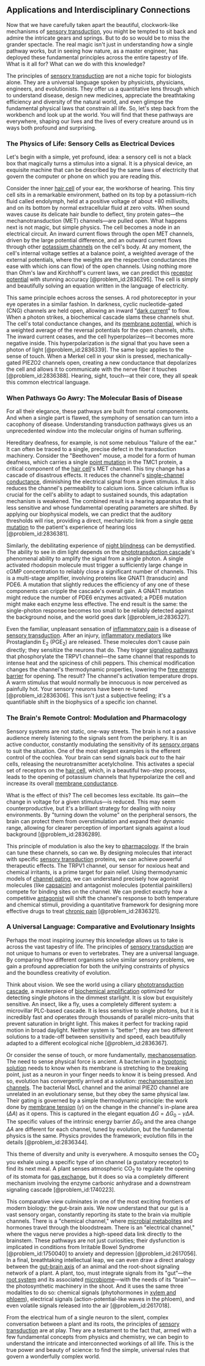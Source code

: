 ## Applications and Interdisciplinary Connections

Now that we have carefully taken apart the beautiful, clockwork-like mechanisms of [sensory transduction](@article_id:150665), you might be tempted to sit back and admire the intricate gears and springs. But to do so would be to miss the grander spectacle. The real magic isn't just in understanding *how* a single pathway works, but in seeing how nature, as a master engineer, has deployed these fundamental principles across the entire tapestry of life. What is it all for? What can we do with this knowledge?

The principles of [sensory transduction](@article_id:150665) are not a niche topic for biologists alone. They are a universal language spoken by physicists, physicians, engineers, and evolutionists. They offer us a quantitative lens through which to understand disease, design new medicines, appreciate the breathtaking efficiency and diversity of the natural world, and even glimpse the fundamental physical laws that constrain all life. So, let's step back from the workbench and look up at the world. You will find that these pathways are everywhere, shaping our lives and the lives of every creature around us in ways both profound and surprising.

### The Physics of Life: Sensory Cells as Electrical Devices

Let's begin with a simple, yet profound, idea: a sensory cell is not a black box that magically turns a stimulus into a signal. It is a physical device, an exquisite machine that can be described by the same laws of electricity that govern the computer or phone on which you are reading this.

Consider the inner [hair cell](@article_id:169995) of your ear, the workhorse of hearing. This tiny cell sits in a remarkable environment, bathed on its top by a potassium-rich fluid called endolymph, held at a positive voltage of about $+80$ millivolts, and on its bottom by normal extracellular fluid at zero volts. When sound waves cause its delicate hair bundle to deflect, tiny protein gates—the mechanotransduction (MET) channels—are pulled open. What happens next is not magic, but simple physics. The cell becomes a node in an electrical circuit. An inward current flows through the open MET channels, driven by the large potential difference, and an outward current flows through other [potassium channels](@article_id:173614) on the cell's body. At any moment, the cell's internal voltage settles at a balance point, a weighted average of the external potentials, where the weights are the respective conductances (the ease with which ions can flow) of the open channels. Using nothing more than Ohm's law and Kirchhoff's current laws, we can predict this [receptor potential](@article_id:155821) with stunning accuracy [@problem_id:2836295]. The cell is simply and beautifully solving an equation written in the language of electricity.

This same principle echoes across the senses. A rod photoreceptor in your eye operates in a similar fashion. In darkness, cyclic nucleotide-gated (CNG) channels are held open, allowing an inward "[dark current](@article_id:153955)" to flow. When a photon strikes, a biochemical cascade slams these channels shut. The cell's total conductance changes, and its [membrane potential](@article_id:150502), which is a weighted average of the reversal potentials for the open channels, shifts. The inward current ceases, and the cell hyperpolarizes—it becomes more negative inside. This hyperpolarization is *the* signal that you have seen a photon of light [@problem_id:2836339]. The same logic applies to the sense of touch. When a Merkel cell in your skin is pressed, mechanically-gated PIEZO2 channels open, creating a new conductance that depolarizes the cell and allows it to communicate with the nerve fiber it touches [@problem_id:2836388]. Hearing, sight, touch—at their core, they all speak this common electrical language.

### When Pathways Go Awry: The Molecular Basis of Disease

For all their elegance, these pathways are built from mortal components. And when a single part is flawed, the symphony of sensation can turn into a cacophony of disease. Understanding transduction pathways gives us an unprecedented window into the molecular origins of human suffering.

Hereditary deafness, for example, is not some nebulous "failure of the ear." It can often be traced to a single, precise defect in the transduction machinery. Consider the "Beethoven" mouse, a model for a form of human deafness, which carries a single [point mutation](@article_id:139932) in the TMC1 protein, a critical component of the [hair cell](@article_id:169995)'s MET channel. This tiny change has a cascade of disastrous effects. It reduces the channel's [single-channel conductance](@article_id:197419), diminishing the electrical signal from a given stimulus. It also reduces the channel's permeability to calcium ions. Since calcium influx is crucial for the cell's ability to adapt to sustained sounds, this adaptation mechanism is weakened. The combined result is a hearing apparatus that is less sensitive and whose fundamental operating parameters are shifted. By applying our biophysical models, we can predict that the auditory thresholds will rise, providing a direct, mechanistic link from a single [gene mutation](@article_id:201697) to the patient's experience of hearing loss [@problem_id:2836381].

Similarly, the debilitating experience of [night blindness](@article_id:172539) can be demystified. The ability to see in dim light depends on the [phototransduction cascade](@article_id:149630)'s phenomenal ability to amplify the signal from a single photon. A single activated rhodopsin molecule must trigger a sufficiently large change in cGMP concentration to reliably close a significant number of channels. This is a multi-stage amplifier, involving proteins like GNAT1 (transducin) and PDE6. A mutation that slightly reduces the efficiency of any one of these components can cripple the cascade's overall gain. A GNAT1 mutation might reduce the number of PDE6 enzymes activated; a PDE6 mutation might make each enzyme less effective. The end result is the same: the single-photon response becomes too small to be reliably detected against the background noise, and the world goes dark [@problem_id:2836327].

Even the familiar, unpleasant sensation of [inflammatory pain](@article_id:189018) is a disease of [sensory transduction](@article_id:150665). After an injury, [inflammatory mediators](@article_id:194073) like Prostaglandin E$_2$ ($\text{PGE}_2$) are released. These molecules don't cause pain directly; they sensitize the neurons that do. They trigger [signaling pathways](@article_id:275051) that phosphorylate the TRPV1 channel—the same channel that responds to intense heat and the spiciness of chili peppers. This chemical modification changes the channel's thermodynamic properties, lowering the [free energy barrier](@article_id:202952) for opening. The result? The channel's activation temperature drops. A warm stimulus that would normally be innocuous is now perceived as painfully hot. Your sensory neurons have been re-tuned [@problem_id:2836306]. This isn't just a subjective feeling; it's a quantifiable shift in the biophysics of a specific ion channel.

### The Brain's Remote Control: Modulation and Pharmacology

Sensory systems are not static, one-way streets. The brain is not a passive audience merely listening to the signals sent from the periphery. It is an active conductor, constantly modulating the sensitivity of its [sensory organs](@article_id:269247) to suit the situation. One of the most elegant examples is the efferent control of the cochlea. Your brain can send signals back *out* to the hair cells, releasing the neurotransmitter acetylcholine. This activates a special set of receptors on the [hair cell](@article_id:169995), which, in a beautiful two-step process, leads to the opening of potassium channels that hyperpolarize the cell and increase its overall [membrane conductance](@article_id:166169).

What is the effect of this? The cell becomes less excitable. Its gain—the change in voltage for a given stimulus—is reduced. This may seem counterproductive, but it's a brilliant strategy for dealing with noisy environments. By "turning down the volume" on the peripheral sensors, the brain can protect them from overstimulation and expand their dynamic range, allowing for clearer perception of important signals against a loud background [@problem_id:2836289].

This principle of modulation is also the key to [pharmacology](@article_id:141917). If the brain can tune these channels, so can we. By designing molecules that interact with specific [sensory transduction](@article_id:150665) proteins, we can achieve powerful therapeutic effects. The TRPV1 channel, our sensor for noxious heat and chemical irritants, is a prime target for pain relief. Using thermodynamic models of [channel gating](@article_id:152590), we can understand precisely how agonist molecules (like [capsaicin](@article_id:170122)) and antagonist molecules (potential painkillers) compete for binding sites on the channel. We can predict exactly how a competitive [antagonist](@article_id:170664) will shift the channel's response to both temperature and chemical stimuli, providing a quantitative framework for designing more effective drugs to treat [chronic pain](@article_id:162669) [@problem_id:2836321].

### A Universal Language: Comparative and Evolutionary Insights

Perhaps the most inspiring journey this knowledge allows us to take is across the vast tapestry of life. The principles of [sensory transduction](@article_id:150665) are not unique to humans or even to vertebrates. They are a universal language. By comparing how different organisms solve similar sensory problems, we gain a profound appreciation for both the unifying constraints of physics and the boundless creativity of evolution.

Think about vision. We see the world using a ciliary [phototransduction cascade](@article_id:149630), a masterpiece of [biochemical amplification](@article_id:153185) optimized for detecting single photons in the dimmest starlight. It is slow but exquisitely sensitive. An insect, like a fly, uses a completely different system: a microvillar PLC-based cascade. It is less sensitive to single photons, but it is incredibly fast and operates through thousands of parallel micro-units that prevent saturation in bright light. This makes it perfect for tracking rapid motion in broad daylight. Neither system is "better"; they are two different solutions to a trade-off between sensitivity and speed, each beautifully adapted to a different ecological niche [@problem_id:2836367].

Or consider the sense of touch, or more fundamentally, [mechanosensation](@article_id:267097). The need to sense physical force is ancient. A bacterium in a [hypotonic solution](@article_id:138451) needs to know when its membrane is stretching to the breaking point, just as a neuron in your finger needs to know it is being pressed. And so, evolution has convergently arrived at a solution: [mechanosensitive ion channels](@article_id:164652). The bacterial MscL channel and the animal PIEZO channel are unrelated in an evolutionary sense, but they obey the same physical law. Their gating is governed by a simple thermodynamic principle: the work done by [membrane tension](@article_id:152776) ($\gamma$) on the change in the channel's in-plane area ($\Delta A$) as it opens. This is captured in the elegant equation $\Delta G = \Delta G_0 - \gamma \Delta A$. The specific values of the intrinsic energy barrier $\Delta G_0$ and the area change $\Delta A$ are different for each channel, tuned by evolution, but the fundamental physics is the same. Physics provides the framework; evolution fills in the details [@problem_id:2836344].

This theme of diversity and unity is everywhere. A mosquito senses the $\text{CO}_2$ you exhale using a specific type of ion channel (a gustatory receptor) to find its next meal. A plant senses atmospheric $\text{CO}_2$ to regulate the opening of its stomata for [gas exchange](@article_id:147149), but it does so via a completely different mechanism involving the enzyme carbonic anhydrase and a downstream signaling cascade [@problem_id:1740223].

This comparative view culminates in one of the most exciting frontiers of modern biology: the gut-brain axis. We now understand that our gut is a vast sensory organ, constantly reporting its state to the brain via multiple channels. There is a "chemical channel," where [microbial metabolites](@article_id:151899) and hormones travel through the bloodstream. There is an "electrical channel," where the vagus nerve provides a high-speed data link directly to the brainstem. These pathways are not just curiosities; their dysfunction is implicated in conditions from Irritable Bowel Syndrome [@problem_id:1750040] to anxiety and depression [@problem_id:2617056]. In a final, breathtaking intellectual leap, we can even draw a direct analogy between the [gut-brain axis](@article_id:142877) of an animal and the root-shoot signaling network of a plant. A plant, too, must integrate signals from its "gut"—the [root system](@article_id:201668) and its associated [microbiome](@article_id:138413)—with the needs of its "brain"—the photosynthetic machinery in the shoot. And it uses the same three modalities to do so: chemical signals (phytohormones in [xylem and phloem](@article_id:143122)), electrical signals (action-potential-like waves in the phloem), and even volatile signals released into the air [@problem_id:2617018].

From the electrical hum of a single neuron to the silent, complex conversation between a plant and its roots, the principles of [sensory transduction](@article_id:150665) are at play. They are a testament to the fact that, armed with a few fundamental concepts from physics and chemistry, we can begin to understand the intricate and interconnected workings of all life. This is the true power and beauty of science: to find the simple, universal rules that govern a wonderfully complex world.